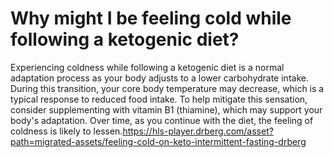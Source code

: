 # Why might I be feeling cold while following a ketogenic diet?

Experiencing coldness while following a ketogenic diet is a normal adaptation process as your body adjusts to a lower carbohydrate intake. During this transition, your core body temperature may decrease, which is a typical response to reduced food intake. To help mitigate this sensation, consider supplementing with vitamin B1 (thiamine), which may support your body's adaptation. Over time, as you continue with the diet, the feeling of coldness is likely to lessen.https://hls-player.drberg.com/asset?path=migrated-assets/feeling-cold-on-keto-intermittent-fasting-drberg